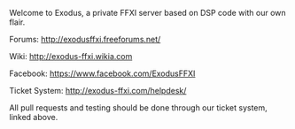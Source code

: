 
Welcome to Exodus, a private FFXI server based on DSP code with our own flair.

Forums: http://exodusffxi.freeforums.net/

Wiki: http://exodus-ffxi.wikia.com

Facebook: https://www.facebook.com/ExodusFFXI

Ticket System: http://exodus-ffxi.com/helpdesk/

All pull requests and testing should be done through our ticket system, linked above.
